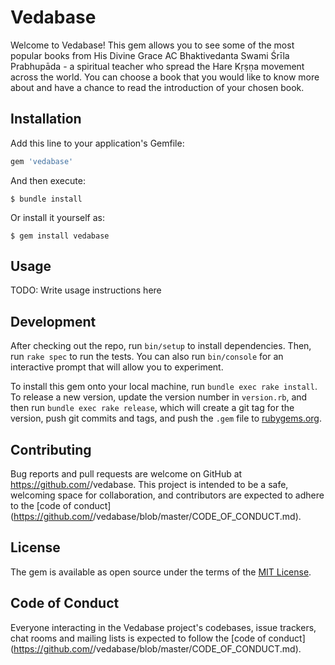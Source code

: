 # Vedabase

Welcome to Vedabase! This gem allows you to see some of the most popular books from His Divine Grace AC Bhaktivedanta Swami Śrīla Prabhupāda - a spiritual teacher who spread the Hare Kṛṣṇa movement across the world.
You can choose a book that you would like to know more about and have a chance to read the introduction of your chosen book.

## Installation

Add this line to your application's Gemfile:

```ruby
gem 'vedabase'
```

And then execute:

    $ bundle install

Or install it yourself as:

    $ gem install vedabase

## Usage

TODO: Write usage instructions here

## Development

After checking out the repo, run `bin/setup` to install dependencies. Then, run `rake spec` to run the tests. You can also run `bin/console` for an interactive prompt that will allow you to experiment.

To install this gem onto your local machine, run `bundle exec rake install`. To release a new version, update the version number in `version.rb`, and then run `bundle exec rake release`, which will create a git tag for the version, push git commits and tags, and push the `.gem` file to [rubygems.org](https://rubygems.org).

## Contributing

Bug reports and pull requests are welcome on GitHub at https://github.com/<github username>/vedabase. This project is intended to be a safe, welcoming space for collaboration, and contributors are expected to adhere to the [code of conduct](https://github.com/<github username>/vedabase/blob/master/CODE_OF_CONDUCT.md).


## License

The gem is available as open source under the terms of the [MIT License](https://opensource.org/licenses/MIT).

## Code of Conduct

Everyone interacting in the Vedabase project's codebases, issue trackers, chat rooms and mailing lists is expected to follow the [code of conduct](https://github.com/<github username>/vedabase/blob/master/CODE_OF_CONDUCT.md).
